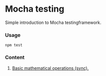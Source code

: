 Mocha testing
=============

Simple introduction to Mocha testingframework.

### Usage
`npm test`

### Content
1. [Basic mathematical operations (sync).](https://github.com/opensoars/mochaTest/tree/master/basicMath)
